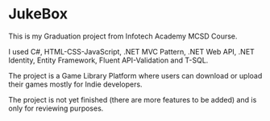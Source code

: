 # JukeBox
This is my Graduation project from Infotech Academy MCSD Course.

I used C#, HTML-CSS-JavaScript, .NET MVC Pattern, .NET Web API, .NET Identity, Entity Framework, Fluent API-Validation and T-SQL. 

The project is a Game Library Platform where users can download or upload their games mostly for Indie developers. 

The project is not yet finished (there are more features to be added) and is only for reviewing purposes.
